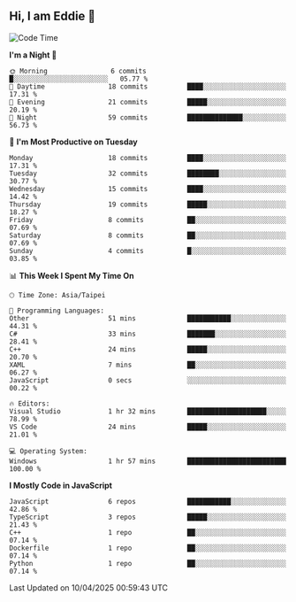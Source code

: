 ## Hi, I am Eddie 👋

<!--START_SECTION:waka-->
![Code Time](http://img.shields.io/badge/Code%20Time-495%20hrs%2050%20mins-blue)

**I'm a Night 🦉** 

```text
🌞 Morning                6 commits           █░░░░░░░░░░░░░░░░░░░░░░░░   05.77 % 
🌆 Daytime                18 commits          ████░░░░░░░░░░░░░░░░░░░░░   17.31 % 
🌃 Evening                21 commits          █████░░░░░░░░░░░░░░░░░░░░   20.19 % 
🌙 Night                  59 commits          ██████████████░░░░░░░░░░░   56.73 % 
```
📅 **I'm Most Productive on Tuesday** 

```text
Monday                   18 commits          ████░░░░░░░░░░░░░░░░░░░░░   17.31 % 
Tuesday                  32 commits          ████████░░░░░░░░░░░░░░░░░   30.77 % 
Wednesday                15 commits          ████░░░░░░░░░░░░░░░░░░░░░   14.42 % 
Thursday                 19 commits          █████░░░░░░░░░░░░░░░░░░░░   18.27 % 
Friday                   8 commits           ██░░░░░░░░░░░░░░░░░░░░░░░   07.69 % 
Saturday                 8 commits           ██░░░░░░░░░░░░░░░░░░░░░░░   07.69 % 
Sunday                   4 commits           █░░░░░░░░░░░░░░░░░░░░░░░░   03.85 % 
```


📊 **This Week I Spent My Time On** 

```text
🕑︎ Time Zone: Asia/Taipei

💬 Programming Languages: 
Other                    51 mins             ███████████░░░░░░░░░░░░░░   44.31 % 
C#                       33 mins             ███████░░░░░░░░░░░░░░░░░░   28.41 % 
C++                      24 mins             █████░░░░░░░░░░░░░░░░░░░░   20.70 % 
XAML                     7 mins              ██░░░░░░░░░░░░░░░░░░░░░░░   06.27 % 
JavaScript               0 secs              ░░░░░░░░░░░░░░░░░░░░░░░░░   00.22 % 

🔥 Editors: 
Visual Studio            1 hr 32 mins        ████████████████████░░░░░   78.99 % 
VS Code                  24 mins             █████░░░░░░░░░░░░░░░░░░░░   21.01 % 

💻 Operating System: 
Windows                  1 hr 57 mins        █████████████████████████   100.00 % 
```

**I Mostly Code in JavaScript** 

```text
JavaScript               6 repos             ███████████░░░░░░░░░░░░░░   42.86 % 
TypeScript               3 repos             █████░░░░░░░░░░░░░░░░░░░░   21.43 % 
C++                      1 repo              ██░░░░░░░░░░░░░░░░░░░░░░░   07.14 % 
Dockerfile               1 repo              ██░░░░░░░░░░░░░░░░░░░░░░░   07.14 % 
Python                   1 repo              ██░░░░░░░░░░░░░░░░░░░░░░░   07.14 % 
```




 Last Updated on 10/04/2025 00:59:43 UTC
<!--END_SECTION:waka-->
